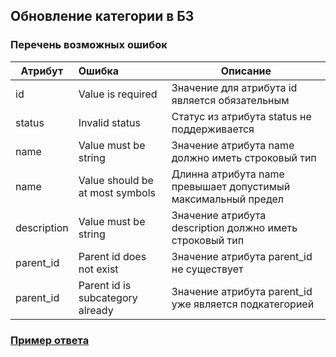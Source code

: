 ## Обновление категории в БЗ
### Перечень возможных ошибок
| Атрибут | Ошибка                        | Описание                                            |
|---------|:------------------------------|-----------------------------------------------------|
| id | Value is required | Значение для атрибута id является обязательным |
| status | Invalid status | Статус из атрибута status не поддерживается |
| name | Value must be string | Значение атрибута name должно иметь строковый тип |
| name | Value should be at most <max limit> symbols | Длинна атрибута name превышает допустимый максимальный предел |
| description | Value must be string | Значение атрибута description должно иметь строковый тип |
| parent_id | Parent id does not exist | Значение атрибута parent_id не существует |
| parent_id | Parent id is subcategory already | Значение атрибута parent_id уже является подкатегорией |
### [Пример ответа](https://github.com/ekvio-dev/integration-api-response-examples/blob/master/examples/v2/information/information_category_update.json)